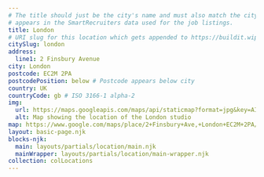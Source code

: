 ```yaml
---
# The title should just be the city's name and must also match the city name as it
# appears in the SmartRecruiters data used for the job listings.
title: London
# URI slug for this location which gets appended to https://buildit.wiprodigital.com/thing/studio/[xx]/
citySlug: london
address:
  line1: 2 Finsbury Avenue
city: London
postcode: EC2M 2PA
postcodePosition: below # Postcode appears below city
country: UK
countryCode: gb # ISO 3166-1 alpha-2
img: 
  url: https://maps.googleapis.com/maps/api/staticmap?format=jpg&key=AIzaSyAa-P3u_B9zTs_DJ_dXRK5og7r3_n7vlT0&maptype=roadmap&scale=2&size=425x300&markers=51.51993868691731,-0.08485094876959921&zoom=17
  alt: Map showing the location of the London studio
map: https://www.google.com/maps/place/2+Finsbury+Ave,+London+EC2M+2PA/@51.5201019,-0.0871868,17z/data=!3m1!4b1!4m5!3m4!1s0x48761cadd0fdb387:0xa8fcbacd368e31b6!8m2!3d51.5201019!4d-0.0849981
layout: basic-page.njk
blocks-njk:
  main: layouts/partials/location/main.njk
  mainWrapper: layouts/partials/location/main-wrapper.njk
collection: colLocations
---
```

